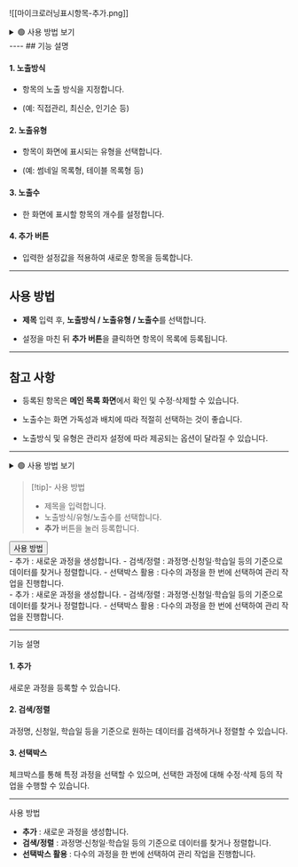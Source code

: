 ![[마이크로러닝표시항목-추가.png]]
<details>
  <summary>🟢 사용 방법 보기</summary>

> [!note] 사용 방법
> - 제목을 입력합니다.  
> - 노출방식/노출유형/노출수를 선택합니다.  
> - **추가** 버튼으로 등록합니다.

</details>
----
## 기능 설명

#### 1. 노출방식

- 항목의 노출 방식을 지정합니다.
    
- (예: 직접관리, 최신순, 인기순 등)
    

#### 2. 노출유형

- 항목이 화면에 표시되는 유형을 선택합니다.
    
- (예: 썸네일 목록형, 테이블 목록형 등)
    

#### 3. 노출수

- 한 화면에 표시할 항목의 개수를 설정합니다.
    

#### 4. 추가 버튼

- 입력한 설정값을 적용하여 새로운 항목을 등록합니다.
    

---

## 사용 방법

- **제목** 입력 후, **노출방식 / 노출유형 / 노출수**를 선택합니다.
    
- 설정을 마친 뒤 **추가 버튼**을 클릭하면 항목이 목록에 등록됩니다.
    

---

## 참고 사항

- 등록된 항목은 **메인 목록 화면**에서 확인 및 수정·삭제할 수 있습니다.
    
- 노출수는 화면 가독성과 배치에 따라 적절히 선택하는 것이 좋습니다.
    
- 노출방식 및 유형은 관리자 설정에 따라 제공되는 옵션이 달라질 수 있습니다.
---
<details>
  <summary>🟢 사용 방법 보기</summary>

> [!note] 사용 방법
> - 제목을 입력합니다.  
> - 노출방식/노출유형/노출수를 선택합니다.  
> - **추가** 버튼으로 등록합니다.

</details>


> [!tip]- 사용 방법
> - 제목을 입력합니다.
> - 노출방식/유형/노출수를 선택합니다.
> - **추가** 버튼을 눌러 등록합니다.

<button class="toggle-btn" onclick="this.nextElementSibling.classList.toggle('open')">
  사용 방법

</button>



<div class="toggle-content">
- 추가 : 새로운 과정을 생성합니다.  
- 검색/정렬 : 과정명·신청일·학습일 등의 기준으로 데이터를 찾거나 정렬합니다.  
- 선택박스 활용 : 다수의 과정을 한 번에 선택하여 관리 작업을 진행합니다.  
</div>

<div class="toggle-content">
- 추가 : 새로운 과정을 생성합니다.  
- 검색/정렬 : 과정명·신청일·학습일 등의 기준으로 데이터를 찾거나 정렬합니다.  
- 선택박스 활용 : 다수의 과정을 한 번에 선택하여 관리 작업을 진행합니다.  
</div>

---

<span class="toggle-btn" onclick="this.nextElementSibling.classList.toggle('open')">
  기능 설명
</span>

<div class="toggle-content">

#### 1. 추가  
새로운 과정을 등록할 수 있습니다.

#### 2. 검색/정렬  
과정명, 신청일, 학습일 등을 기준으로 원하는 데이터를 검색하거나 정렬할 수 있습니다.

#### 3. 선택박스  
체크박스를 통해 특정 과정을 선택할 수 있으며, 선택한 과정에 대해 수정·삭제 등의 작업을 수행할 수 있습니다.

</div>

---

<span class="toggle-btn" onclick="this.nextElementSibling.classList.toggle('open')">
  사용 방법
</span>

<div class="toggle-content">

- **추가** : 새로운 과정을 생성합니다.  
- **검색/정렬** : 과정명·신청일·학습일 등의 기준으로 데이터를 찾거나 정렬합니다.  
- **선택박스 활용** : 다수의 과정을 한 번에 선택하여 관리 작업을 진행합니다.  

</div>
